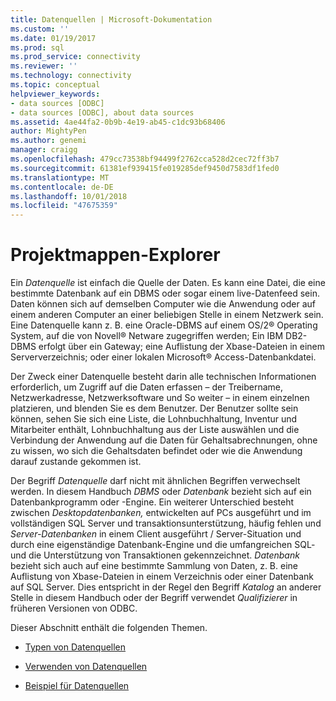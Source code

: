 ```yaml
---
title: Datenquellen | Microsoft-Dokumentation
ms.custom: ''
ms.date: 01/19/2017
ms.prod: sql
ms.prod_service: connectivity
ms.reviewer: ''
ms.technology: connectivity
ms.topic: conceptual
helpviewer_keywords:
- data sources [ODBC]
- data sources [ODBC], about data sources
ms.assetid: 4ae44fa2-0b9b-4e19-ab45-c1dc93b68406
author: MightyPen
ms.author: genemi
manager: craigg
ms.openlocfilehash: 479cc73538bf94499f2762cca528d2cec72ff3b7
ms.sourcegitcommit: 61381ef939415fe019285def9450d7583df1fed0
ms.translationtype: MT
ms.contentlocale: de-DE
ms.lasthandoff: 10/01/2018
ms.locfileid: "47675359"
---
```

# <a name="data-sources"></a>Projektmappen-Explorer
Ein *Datenquelle* ist einfach die Quelle der Daten. Es kann eine Datei, die eine bestimmte Datenbank auf ein DBMS oder sogar einem live-Datenfeed sein. Daten können sich auf demselben Computer wie die Anwendung oder auf einem anderen Computer an einer beliebigen Stelle in einem Netzwerk sein. Eine Datenquelle kann z. B. eine Oracle-DBMS auf einem OS/2® Operating System, auf die von Novell® Netware zugegriffen werden; Ein IBM DB2-DBMS erfolgt über ein Gateway; eine Auflistung der Xbase-Dateien in einem Serververzeichnis; oder einer lokalen Microsoft® Access-Datenbankdatei.  
  
 Der Zweck einer Datenquelle besteht darin alle technischen Informationen erforderlich, um Zugriff auf die Daten erfassen – der Treibername, Netzwerkadresse, Netzwerksoftware und So weiter – in einem einzelnen platzieren, und blenden Sie es dem Benutzer. Der Benutzer sollte sein können, sehen Sie sich eine Liste, die Lohnbuchhaltung, Inventur und Mitarbeiter enthält, Lohnbuchhaltung aus der Liste auswählen und die Verbindung der Anwendung auf die Daten für Gehaltsabrechnungen, ohne zu wissen, wo sich die Gehaltsdaten befindet oder wie die Anwendung darauf zustande gekommen ist.  
  
 Der Begriff *Datenquelle* darf nicht mit ähnlichen Begriffen verwechselt werden. In diesem Handbuch *DBMS* oder *Datenbank* bezieht sich auf ein Datenbankprogramm oder -Engine. Ein weiterer Unterschied besteht zwischen *Desktopdatenbanken,* entwickelten auf PCs ausgeführt und im vollständigen SQL Server und transaktionsunterstützung, häufig fehlen und *Server-Datenbanken* in einem Client ausgeführt / Server-Situation und durch eine eigenständige Datenbank-Engine und die umfangreichen SQL- und die Unterstützung von Transaktionen gekennzeichnet. *Datenbank* bezieht sich auch auf eine bestimmte Sammlung von Daten, z. B. eine Auflistung von Xbase-Dateien in einem Verzeichnis oder einer Datenbank auf SQL Server. Dies entspricht in der Regel den Begriff *Katalog* an anderer Stelle in diesem Handbuch oder der Begriff verwendet *Qualifizierer* in früheren Versionen von ODBC.  
  
 Dieser Abschnitt enthält die folgenden Themen.  
  
-   [Typen von Datenquellen](../../odbc/reference/types-of-data-sources.md)  
  
-   [Verwenden von Datenquellen](../../odbc/reference/using-data-sources.md)  
  
-   [Beispiel für Datenquellen](../../odbc/reference/data-source-example.md)
